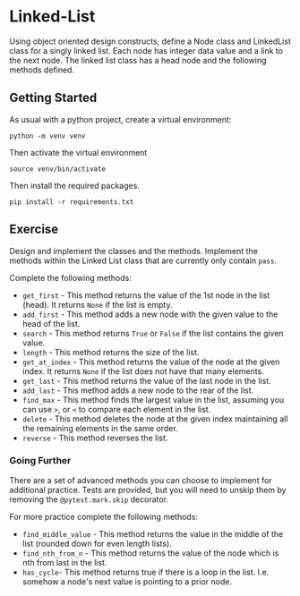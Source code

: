 # Linked-List

Using object oriented design constructs, define a Node class and LinkedList class for a singly linked list. Each node has integer data value and a link to the next node. The linked list class has a head node and the following methods defined.

## Getting Started

As usual with a python project, create a virtual environment:

```
python -m venv venv
```

Then activate the virtual environment

```
source venv/bin/activate
```

Then install the required packages.

```
pip install -r requirements.txt
```

## Exercise

Design and implement the classes and the methods. Implement the methods within the Linked List class that are currently only contain `pass`.

Complete the following methods:

* `get_first` - This method returns the value of the 1st node in the list (head).  It returns `None` if the list is empty.
* `add_first` - This method adds a new node with the given value to the head of the list.
* `search` - This method returns `True` or `False` if the list contains the given value.
* `length` - This method returns the size of the list.
* `get_at_index` - This method returns the value of the node at the given index.  It returns `None` if the list does not have that many elements.
* `get_last` - This method returns the value of the last node in the list.
* `add_last` - This method adds a new node to the rear of the list.
* `find_max` - This method finds the largest value in the list, assuming you can use `>`, or `<` to compare each element in the list.
* `delete` - This method deletes the node at the given index maintaining all the remaining elements in the same order.
* `reverse` - This method reverses the list.

### Going Further

There are a set of advanced methods you can choose to implement for additional practice.  Tests are provided, but you will need to unskip them by removing the `@pytest.mark.skip` decorator.

For more practice complete the following methods:

* `find_middle_value` - This method returns the value in the middle of the list (rounded down for even length lists).
* `find_nth_from_n` - This method returns the value of the node which is nth from last in the list.
* `has_cycle`- This method returns true if there is a loop in the list.  I.e. somehow a node's next value is pointing to a prior node.